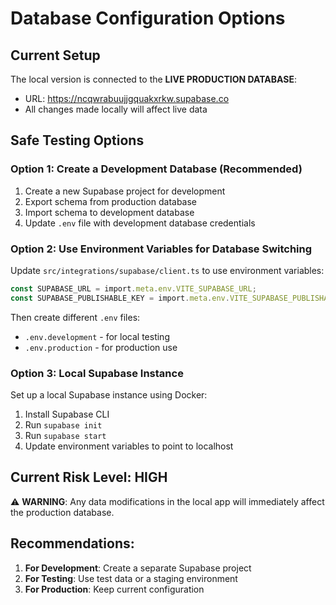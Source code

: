 # Database Configuration Options

## Current Setup
The local version is connected to the **LIVE PRODUCTION DATABASE**:
- URL: https://ncqwrabuujjgquakxrkw.supabase.co
- All changes made locally will affect live data

## Safe Testing Options

### Option 1: Create a Development Database (Recommended)
1. Create a new Supabase project for development
2. Export schema from production database
3. Import schema to development database
4. Update `.env` file with development database credentials

### Option 2: Use Environment Variables for Database Switching
Update `src/integrations/supabase/client.ts` to use environment variables:

```typescript
const SUPABASE_URL = import.meta.env.VITE_SUPABASE_URL;
const SUPABASE_PUBLISHABLE_KEY = import.meta.env.VITE_SUPABASE_PUBLISHABLE_KEY;
```

Then create different `.env` files:
- `.env.development` - for local testing
- `.env.production` - for production use

### Option 3: Local Supabase Instance
Set up a local Supabase instance using Docker:
1. Install Supabase CLI
2. Run `supabase init`
3. Run `supabase start`
4. Update environment variables to point to localhost

## Current Risk Level: HIGH
⚠️ **WARNING**: Any data modifications in the local app will immediately affect the production database.

## Recommendations:
1. **For Development**: Create a separate Supabase project
2. **For Testing**: Use test data or a staging environment
3. **For Production**: Keep current configuration
